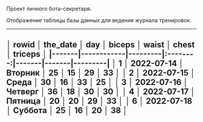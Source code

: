 Проект личного бота-секретаря.



Отображение таблицы базы данных для ведения журнала тренировок.

_____________________________________________________________________
│ rowid │  the_date  │   day   │  biceps  │ waist │ chest │ triceps │
|-------|------------|---------|:--------:|-------|-------|---------|
│ 1     │ 2022-07-14 │ Вторник │ 25       │ 15    │ 29    │ 33      │
│ 2     │ 2022-07-15 │ Среда   │ 30       │ 16    │ 33    │ 25      │
│ 3     │ 2022-07-16 │ Четверг │ 36       │ 18    │ 30    │ 30      │
│ 4     │ 2022-07-17 │ Пятница │ 20       │ 20    │ 29    │ 33      │
│ 6     │ 2022-07-18 │ Суббота │ 25       │ 16    │ 20    │ 38      │
----------------------------------------------------------------------

